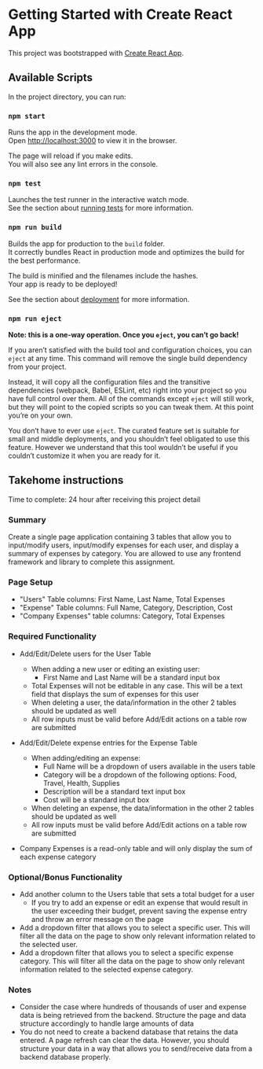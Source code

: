 # Getting Started with Create React App

This project was bootstrapped with [Create React App](https://github.com/facebook/create-react-app).

## Available Scripts

In the project directory, you can run:

### `npm start`

Runs the app in the development mode.\
Open [http://localhost:3000](http://localhost:3000) to view it in the browser.

The page will reload if you make edits.\
You will also see any lint errors in the console.

### `npm test`

Launches the test runner in the interactive watch mode.\
See the section about [running tests](https://facebook.github.io/create-react-app/docs/running-tests) for more information.

### `npm run build`

Builds the app for production to the `build` folder.\
It correctly bundles React in production mode and optimizes the build for the best performance.

The build is minified and the filenames include the hashes.\
Your app is ready to be deployed!

See the section about [deployment](https://facebook.github.io/create-react-app/docs/deployment) for more information.

### `npm run eject`

**Note: this is a one-way operation. Once you `eject`, you can’t go back!**

If you aren’t satisfied with the build tool and configuration choices, you can `eject` at any time. This command will remove the single build dependency from your project.

Instead, it will copy all the configuration files and the transitive dependencies (webpack, Babel, ESLint, etc) right into your project so you have full control over them. All of the commands except `eject` will still work, but they will point to the copied scripts so you can tweak them. At this point you’re on your own.

You don’t have to ever use `eject`. The curated feature set is suitable for small and middle deployments, and you shouldn’t feel obligated to use this feature. However we understand that this tool wouldn’t be useful if you couldn’t customize it when you are ready for it.

## Takehome instructions

Time to complete: 24 hour after receiving this project detail

### Summary

Create a single page application containing 3 tables that allow you to input/modify users, input/modify expenses for each user, and display a summary of expenses by category. You are allowed to use any frontend framework and library to complete this assignment.

### Page Setup

- "Users" Table columns: First Name, Last Name, Total Expenses
- "Expense" Table columns: Full Name, Category, Description, Cost
- "Company Expenses" table columns: Category, Total Expenses

### Required Functionality

- Add/Edit/Delete users for the User Table
  - When adding a new user or editing an existing user:
    - First Name and Last Name will be a standard input box
  - Total Expenses will not be editable in any case. This will be a text field that displays the sum of expenses for this user
  - When deleting a user, the data/information in the other 2 tables should be updated as well
  - All row inputs must be valid before Add/Edit actions on a table row are submitted


- Add/Edit/Delete expense entries for the Expense Table
  - When adding/editing an expense:
    - Full Name will be a dropdown of users available in the users table
    - Category will be a dropdown of the following options: Food, Travel, Health, Supplies
    - Description will be a standard text input box
    - Cost will be a standard input box
  - When deleting an expense, the data/information in the other 2 tables should be updated as well
  - All row inputs must be valid before Add/Edit actions on a table row are submitted

- Company Expenses is a read-only table and will only display the sum of each expense category

### Optional/Bonus Functionality

- Add another column to the Users table that sets a total budget for a user
  - If you try to add an expense or edit an expense that would result in the user exceeding their budget, prevent saving the expense entry and throw an error message on the page
- Add a dropdown filter that allows you to select a specific user. This will filter all the data on the page to show only relevant information related to the selected user.
- Add a dropdown filter that allows you to select a specific expense category. This will filter all the data on the page to show only relevant information related to the selected expense category.

### Notes

- Consider the case where hundreds of thousands of user and expense data is being retrieved from the backend. Structure the page and data structure accordingly to handle large amounts of data
- You do not need to create a backend database that retains the data entered. A page refresh can clear the data. However, you should structure your data in a way that allows you to send/receive data from a backend database properly.



